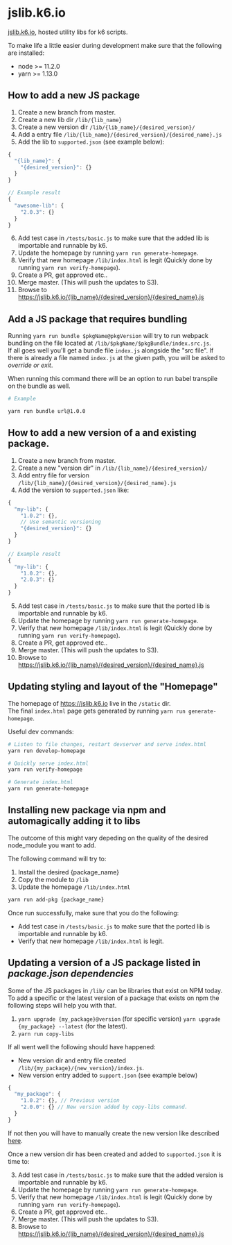# jslib.k6.io

[jslib.k6.io](http://jslib.k6.io), hosted utility libs for k6 scripts.

To make life a little easier during development make sure that the following are installed:

- node >= 11.2.0
- yarn >= 1.13.0

## How to add a new JS package

1. Create a new branch from master.
2. Create a new lib dir `/lib/{lib_name}`
3. Create a new version dir `/lib/{lib_name}/{desired_version}/`
4. Add a entry file `/lib/{lib_name}/{desired_version}/{desired_name}.js`
5. Add the lib to `supported.json` (see example below):

```javascript
{
  "{lib_name}": {
    "{desired_version}": {}
  }
}

// Example result
{
  "awesome-lib": {
    "2.0.3": {}
  }
}
```

6. Add test case in `/tests/basic.js` to make sure that the added lib is importable and runnable by k6.
7. Update the homepage by running `yarn run generate-homepage`.
8. Verify that new homepage `/lib/index.html` is legit (Quickly done by running `yarn run verify-homepage`).
9. Create a PR, get approved etc..
10. Merge master. (This will push the updates to S3).
11. Browse to https://jslib.k6.io/{lib_name}/{desired_version}/{desired_name}.js

## Add a JS package that requires bundling

Running `yarn run bundle $pkgName@pkgVersion` will try to run webpack bundling on the file located at `/lib/$pkgName/$pkgBundle/index.src.js`.\
If all goes well you'll get a bundle file `index.js` alongside the "src file".
If there is already a file named `index.js` at the given path, you will be asked to _override or exit_.

When running this command there will be an option to run babel transpile on the bundle as well.

```sh
# Example

yarn run bundle url@1.0.0
```

## How to add a new version of a and existing package.

1. Create a new branch from master.
2. Create a new "version dir" in `/lib/{lib_name}/{desired_version}/`
3. Add entry file for version `/lib/{lib_name}/{desired_version}/{desired_name}.js`
4. Add the version to `supported.json` like:

```javascript
{
  "my-lib": {
    "1.0.2": {},
    // Use semantic versioning
    "{desired_version}": {}
  }
}

// Example result
{
  "my-lib": {
    "1.0.2": {},
    "2.0.3": {}
  }
}
```

5. Add test case in `/tests/basic.js` to make sure that the ported lib is importable and runnable by k6.
6. Update the homepage by running `yarn run generate-homepage`.
7. Verify that new homepage `/lib/index.html` is legit (Quickly done by running `yarn run verify-homepage`).
8. Create a PR, get approved etc..
9. Merge master. (This will push the updates to S3).
10. Browse to https://jslib.k6.io/{lib_name}/{desired_version}/{desired_name}.js

## Updating styling and layout of the "Homepage"

The homepage of https://jslib.k6.io live in the `/static` dir.\
The final `index.html` page gets generated by running `yarn run generate-homepage`.

Useful dev commands:

```bash
# Listen to file changes, restart devserver and serve index.html
yarn run develop-homepage

# Quickly serve index.html
yarn run verify-homepage

# Generate index.html
yarn run generate-homepage
```

## Installing new package via npm and automagically adding it to libs

The outcome of this might vary depeding on the quality of the desired node_module you want to add.

The following command will try to:

1. Install the desired {package_name}
2. Copy the module to `/lib`
3. Update the homepage `/lib/index.html`

```bash
yarn run add-pkg {package_name}
```

Once run successfully, make sure that you do the following:

- Add test case in `/tests/basic.js` to make sure that the ported lib is importable and runnable by k6.
- Verify that new homepage `/lib/index.html` is legit.

## Updating a version of a JS package listed in _package.json dependencies_

Some of the JS packages in `/lib/` can be libraries that exist on NPM today.
To add a specific or the latest version of a package that exists on npm the following steps will help you with that.

1. `yarn upgrade {my_package}@version` (for specific version) `yarn upgrade {my_package} --latest` (for the latest).
2. `yarn run copy-libs`

If all went well the following should have happened:

- New version dir and entry file created `/lib/{my_package}/{new_version}/index.js`.
- New version entry added to `support.json` (see example below)

```javascript
{
  "my_package": {
    "1.0.2": {}, // Previous version
    "2.0.0": {} // New version added by copy-libs command.
  }
}
```

If not then you will have to manually create the new version like described [here](how-to-add-a-new-version-of-a-and-existing-package).

Once a new version dir has been created and added to `supported.json` it is time to:

3. Add test case in `/tests/basic.js` to make sure that the added version is importable and runnable by k6.
4. Update the homepage by running `yarn run generate-homepage`.
5. Verify that new homepage `/lib/index.html` is legit (Quickly done by running `yarn run verify-homepage`).
6. Create a PR, get approved etc..
7. Merge master. (This will push the updates to S3).
8. Browse to https://jslib.k6.io/{lib_name}/{desired_version}/{desired_name}.js
